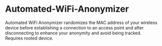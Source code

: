 Automated-WiFi-Anonymizer
=========================

Automated WiFi Anonymizer randomizes the MAC address of your wireless device before establishing a connection to an access point and after disconnecting to enhance your anonymity and avoid being tracked. Requires rooted device.
